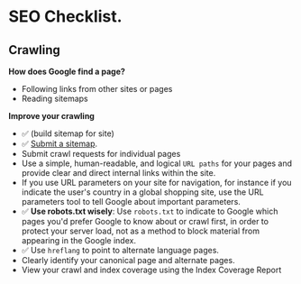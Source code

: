 # SEO Checklist.

## Crawling

**How does Google find a page?**

- Following links from other sites or pages
- Reading sitemaps

**Improve your crawling**

- ✅ (build sitemap for site)
- ✅ [Submit a sitemap](https://support.google.com/webmasters/answer/156184).
- Submit crawl requests for individual pages
- Use a simple, human-readable, and logical `URL paths` for your pages and provide clear and direct internal links within the site.
- If you use URL parameters on your site for navigation, for instance if you indicate the user's country in a global shopping site, use the URL parameters tool to tell Google about important parameters.
- ✅ **Use robots.txt wisely**: Use `robots.txt` to indicate to Google which pages you'd prefer Google to know about or crawl first, in order to protect your server load, not as a method to block material from appearing in the Google index.
- ✅ Use `hreflang` to point to alternate language pages.
- Clearly identify your canonical page and alternate pages.
- View your crawl and index coverage using the Index Coverage Report
